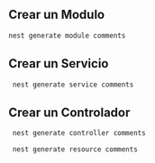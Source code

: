 ## Crear un Modulo

```sh
nest generate module comments
```

## Crear un Servicio

```sh
 nest generate service comments
```

## Crear un Controlador

```sh
 nest generate controller comments
```

```sh
 nest generate resource comments
```